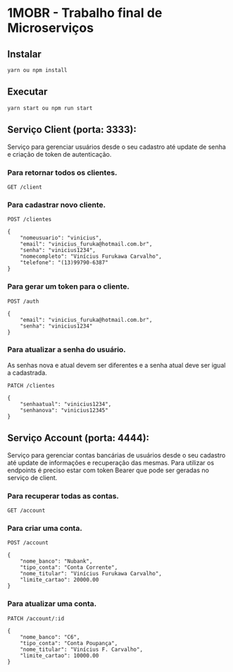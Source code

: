 # 1MOBR - Trabalho final de Microserviços

## Instalar

    yarn ou npm install

## Executar

    yarn start ou npm run start

## Serviço Client (porta: 3333):

Serviço para gerenciar usuários desde o seu cadastro até update de senha e criação de token de autenticação.

### Para retornar todos os clientes.

`GET /client`

### Para cadastrar novo cliente.

`POST /clientes`

    {
        "nomeusuario": "vinicius",
        "email": "vinicius_furuka@hotmail.com.br",
        "senha": "vinicius1234",
        "nomecompleto": "Vinícius Furukawa Carvalho",
        "telefone": "(13)99790-6387"
    }

### Para gerar um token para o cliente.

`POST /auth`

    {
        "email": "vinicius_furuka@hotmail.com.br",
        "senha": "vinicius1234"
    }

### Para atualizar a senha do usuário.

As senhas nova e atual devem ser diferentes e a senha atual deve ser igual a cadastrada.

`PATCH /clientes`

    {
        "senhaatual": "vinicius1234",
        "senhanova": "vinicius12345"
    }

## Serviço Account (porta: 4444):

Serviço para gerenciar contas bancárias de usuários desde o seu cadastro até update de informações e recuperação das mesmas. Para utilizar os endpoints é preciso estar com token Bearer que pode ser geradas no serviço de client.

### Para recuperar todas as contas.

`GET /account`

### Para criar uma conta.

`POST /account`

    {
        "nome_banco": "Nubank",
        "tipo_conta": "Conta Corrente",
        "nome_titular": "Vinícius Furukawa Carvalho",
        "limite_cartao": 20000.00
    }

### Para atualizar uma conta.

`PATCH /account/:id`

    {
        "nome_banco": "C6",
        "tipo_conta": "Conta Poupança",
        "nome_titular": "Vinícius F. Carvalho",
        "limite_cartao": 10000.00
    }